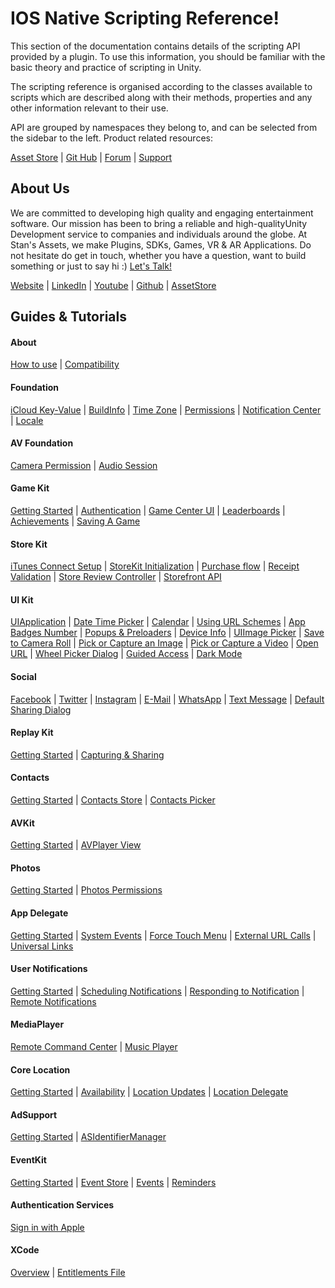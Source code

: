 # IOS Native Scripting Reference!

This section of the documentation contains details of the scripting API provided by a plugin. To use this information, you should be familiar with the basic theory and practice of scripting in Unity.

The scripting reference is organised according to the classes available to scripts which are described along with their methods, properties and any other information relevant to their use.

API are grouped by namespaces they belong to, and can be selected from the sidebar to the left. 
Product related resources:

[Asset Store](https://assetstore.unity.com/packages/tools/integration/ios-native-pro-119175) | [Git Hub](https://github.com/StansAssets/com.stansassets.ios-native/) | [Forum](https://forum.unity.com/threads/introducing-ios-native-pro.535120/) | [Support](https://stansassets.com/)

About Us
-------------------
We are committed to developing high quality and engaging entertainment software. Our mission has been to bring a reliable and high-qualityUnity Development service to companies and individuals around the globe. 
At Stan's Assets, we make Plugins, SDKs, Games, VR & AR Applications. Do not hesitate do get in touch, whether you have a question, want to build something or just to say hi :) [Let's Talk!](mailto::stan@stansassets.com)

[Website](https://stansassets.com/) | [LinkedIn](https://www.linkedin.com/in/lacost/) | [Youtube](https://www.youtube.com/user/stansassets/videos) | [Github](https://github.com/StansAssets) | [AssetStore](https://assetstore.unity.com/publishers/2256)

Guides & Tutorials
-------------------
#### About
[How to use](https://github.com/StansAssets/com.stansassets.ios-native/wiki/How-to-use-IOS-Native-Pro)
 | [Compatibility](https://github.com/StansAssets/com.stansassets.ios-native/wiki/Compatibility)

#### Foundation
[iCloud Key-Value](https://github.com/StansAssets/com.stansassets.ios-native/wiki/iCloud-Key-Value-Storage)
 | [BuildInfo](https://github.com/StansAssets/com.stansassets.ios-native/wiki/BuildInfo)
 | [Time Zone](https://github.com/StansAssets/com.stansassets.ios-native/wiki/Time-Zone)
 | [Permissions](https://github.com/StansAssets/com.stansassets.ios-native/wiki/Permissions)
 | [Notification Center](https://github.com/StansAssets/com.stansassets.ios-native/wiki/Notification-Center)
 | [Locale](https://github.com/StansAssets/com.stansassets.ios-native/wiki/Locale)

#### AV Foundation
[Camera Permission](https://github.com/StansAssets/com.stansassets.ios-native/wiki/Camera-Permission)
 | [Audio Session](https://github.com/StansAssets/com.stansassets.ios-native/wiki/Audio-Session)

#### Game Kit
[Getting Started](https://github.com/StansAssets/com.stansassets.ios-native/wiki/Getting-Started)
 | [Authentication](https://github.com/StansAssets/com.stansassets.ios-native/wiki/Authentication)
 | [Game Center UI](https://github.com/StansAssets/com.stansassets.ios-native/wiki/Game-Center-UI)
 | [Leaderboards](https://github.com/StansAssets/com.stansassets.ios-native/wiki/Leaderboards)
 | [Achievements](https://github.com/StansAssets/com.stansassets.ios-native/wiki/Achievements)
 | [Saving A Game](https://github.com/StansAssets/com.stansassets.ios-native/wiki/Saving-A-Game)

#### Store Kit
[iTunes Connect Setup](https://github.com/StansAssets/com.stansassets.ios-native/wiki/iTunes-Connect-Setup)
 | [StoreKit Initialization](https://github.com/StansAssets/com.stansassets.ios-native/wiki/StoreKit-Initialization)
 | [Purchase flow](https://github.com/StansAssets/com.stansassets.ios-native/wiki/Purchase-flow)
 | [Receipt Validation](https://github.com/StansAssets/com.stansassets.ios-native/wiki/Receipt-Validation)
 | [Store Review Controller](https://github.com/StansAssets/com.stansassets.ios-native/wiki/Store-Review-Controller)
 | [Storefront API](https://github.com/StansAssets/com.stansassets.ios-native/wiki/Storefront-API)

#### UI Kit
 [UIApplication](https://github.com/StansAssets/com.stansassets.ios-native/wiki/UIApplication)
 | [Date Time Picker](https://github.com/StansAssets/com.stansassets.ios-native/wiki/Date-Time-Picker)
 | [Calendar](https://github.com/StansAssets/com.stansassets.ios-native/wiki/Calendar)
 | [Using URL Schemes](https://github.com/StansAssets/com.stansassets.ios-native/wiki/Using-URL-Schemes)
 | [App Badges Number](https://github.com/StansAssets/com.stansassets.ios-native/wiki/ApplicationIcon-Badge-Number)
 | [Popups & Preloaders](https://github.com/StansAssets/com.stansassets.ios-native/wiki/Popups-&-Preloaders)
 | [Device Info](https://github.com/StansAssets/com.stansassets.ios-native/wiki/Device-Info)
 | [UIImage Picker](https://github.com/StansAssets/com.stansassets.ios-native/wiki/UIImage-Picker-Controller)
 | [Save to Camera Roll](https://github.com/StansAssets/com.stansassets.ios-native/wiki/Save-to-Camera-Roll)
 | [Pick or Capture an Image](https://github.com/StansAssets/com.stansassets.ios-native/wiki/Pick-or-Capture-an-Image)
 | [Pick or Capture a Video](https://github.com/StansAssets/com.stansassets.ios-native/wiki/Pick-or-Capture-a-Video)
 | [Open URL](https://github.com/StansAssets/com.stansassets.ios-native/wiki/Open-URL)
 | [Wheel Picker Dialog](https://github.com/StansAssets/com.stansassets.ios-native/wiki/Wheel-Picker-Dialog)
 | [Guided Access](https://github.com/StansAssets/com.stansassets.ios-native/wiki/Guided-Access)
 | [Dark Mode](https://github.com/StansAssets/com.stansassets.ios-native/wiki/Dark-Mode)

#### Social
 [Facebook](https://github.com/StansAssets/com.stansassets.ios-native/wiki/Facebook)
 | [Twitter](https://github.com/StansAssets/com.stansassets.ios-native/wiki/Twitter)
 | [Instagram](https://github.com/StansAssets/com.stansassets.ios-native/wiki/Instagram)
 | [E-Mail](https://github.com/StansAssets/com.stansassets.ios-native/wiki/E-Mail)
 | [WhatsApp](https://github.com/StansAssets/com.stansassets.ios-native/wiki/WhatsApp)
 | [Text Message](https://github.com/StansAssets/com.stansassets.ios-native/wiki/Text-Message)
 | [Default Sharing Dialog](https://github.com/StansAssets/com.stansassets.ios-native/wiki/Default-Sharing-Dialog)

#### Replay Kit
 [Getting Started](https://github.com/StansAssets/com.stansassets.ios-native/wiki/Getting-Started-(Replay-Kit))
 | [Capturing & Sharing](https://github.com/StansAssets/com.stansassets.ios-native/wiki/Capturing-&-Sharing)

#### Contacts
 [Getting Started](https://github.com/StansAssets/com.stansassets.ios-native/wiki/Getting-Started-(Contacts))
 | [Contacts Store](https://github.com/StansAssets/com.stansassets.ios-native/wiki/Contacts-Store)
 | [Contacts Picker](https://github.com/StansAssets/com.stansassets.ios-native/wiki/Contacts-Picker)

#### AVKit
 [Getting Started](https://github.com/StansAssets/com.stansassets.ios-native/wiki/Getting-Started-(AVKit))
 | [AVPlayer View](https://github.com/StansAssets/com.stansassets.ios-native/wiki/AVPlayerViewController)

#### Photos
 [Getting Started](https://github.com/StansAssets/com.stansassets.ios-native/wiki/Getting-Started-(Photos))
 | [Photos Permissions](https://github.com/StansAssets/com.stansassets.ios-native/wiki/Photos-Permissions)

#### App Delegate
 [Getting Started](https://github.com/StansAssets/com.stansassets.ios-native/wiki/Getting-Started-(App-Delegate))
 | [System Events](https://github.com/StansAssets/com.stansassets.ios-native/wiki/System-Events)
 | [Force Touch Menu](https://github.com/StansAssets/com.stansassets.ios-native/wiki/Force-Touch-Menu)
 | [External URL Calls](https://github.com/StansAssets/com.stansassets.ios-native/wiki/External-URL-Calls)
 | [Universal Links](https://github.com/StansAssets/com.stansassets.ios-native/wiki/Universal-Links)

#### User Notifications
 [Getting Started](https://github.com/StansAssets/com.stansassets.ios-native/wiki/Getting-Started-(User-Notifications))
 | [Scheduling Notifications](https://github.com/StansAssets/com.stansassets.ios-native/wiki/Scheduling-Notifications)
 | [Responding to Notification](https://github.com/StansAssets/com.stansassets.ios-native/wiki/Responding-to-Notification)
 | [Remote Notifications](https://github.com/StansAssets/com.stansassets.ios-native/wiki/Remote-Notifications)

#### MediaPlayer
 [Remote Command Center](https://github.com/StansAssets/com.stansassets.ios-native/wiki/Remote-Command-Center)
 | [Music Player](https://github.com/StansAssets/com.stansassets.ios-native/wiki/Music-Player)

#### Core Location
 [Getting Started](https://github.com/StansAssets/com.stansassets.ios-native/wiki/Getting-Started-(Core-Location))
 | [Availability](https://github.com/StansAssets/com.stansassets.ios-native/wiki/Availability)
 | [Location Updates](https://github.com/StansAssets/com.stansassets.ios-native/wiki/Location-Updates)
 | [Location Delegate](https://github.com/StansAssets/com.stansassets.ios-native/wiki/Location-Delegate)

#### AdSupport
 [Getting Started](https://github.com/StansAssets/com.stansassets.ios-native/wiki/Getting-Started-(AdSupport))
 | [ASIdentifierManager](https://github.com/StansAssets/com.stansassets.ios-native/wiki/ASIdentifierManager-API.)

#### EventKit
 [Getting Started](https://github.com/StansAssets/com.stansassets.ios-native/wiki/Getting-Started-(EventKit))
 | [Event Store](https://github.com/StansAssets/com.stansassets.ios-native/wiki/Accessing-the-Event-Store)
 | [Events](https://github.com/StansAssets/com.stansassets.ios-native/wiki/Events)
 | [Reminders](https://github.com/StansAssets/com.stansassets.ios-native/wiki/Reminders)

#### Authentication Services
 [Sign in with Apple](https://github.com/StansAssets/com.stansassets.ios-native/wiki/Sign-in-with-Apple)

#### XCode
 [Overview](https://github.com/StansAssets/com.stansassets.ios-native/wiki/Overview)
 | [Entitlements File](https://github.com/StansAssets/com.stansassets.ios-native/wiki/Entitlements-File)
